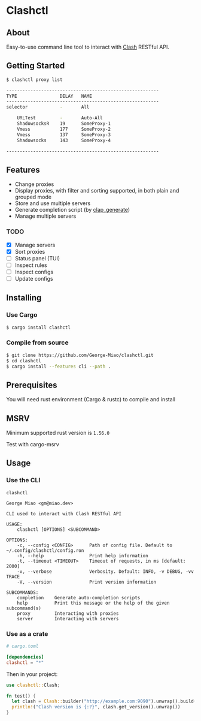 # Clashctl

## About <a name = "about"></a>

Easy-to-use command line tool to interact with [Clash](https://https://github.com/Dreamacro/clash) RESTful API.

## Getting Started <a name = "getting_started"></a>

```bash
$ clashctl proxy list

---------------------------------------------------------
TYPE                DELAY   NAME
---------------------------------------------------------
selector            -       All

    URLTest         -       Auto-All
    ShadowsocksR    19      SomeProxy-1
    Vmess           177     SomeProxy-2
    Vmess           137     SomeProxy-3
    Shadowsocks     143     SomeProxy-4

---------------------------------------------------------
```

## Features
- Change proxies
- Display proxies, with filter and sorting supported, in both plain and grouped mode
- Store and use multiple servers
- Generate completion script (by [clap_generate](https://crates.io/crates/clap_generate))
- Manage multiple servers 

### TODO
- [X] Manage servers
- [X] Sort proxies
- [ ] Status panel (TUI)
- [ ] Inspect rules
- [ ] Inspect configs
- [ ] Update configs

## Installing

### Use Cargo

```bash
$ cargo install clashctl
```

### Compile from source


```bash
$ git clone https://github.com/George-Miao/clashctl.git
$ cd clashctl
$ cargo install --features cli --path .
```

## Prerequisites

You will need rust environment (Cargo & rustc) to compile and install

## MSRV
Minimum supported rust version is `1.56.0`

Test with cargo-msrv

## Usage <a name = "usage"></a>

### Use the CLI

```
clashctl

George Miao <gm@miao.dev>

CLI used to interact with Clash RESTful API

USAGE:
    clashctl [OPTIONS] <SUBCOMMAND>

OPTIONS:
    -c, --config <CONFIG>      Path of config file. Default to ~/.config/clashctl/config.ron
    -h, --help                 Print help information
    -t, --timeout <TIMEOUT>    Timeout of requests, in ms [default: 2000]
    -v, --verbose              Verbosity. Default: INFO, -v DEBUG, -vv TRACE
    -V, --version              Print version information

SUBCOMMANDS:
    completion    Generate auto-completion scripts
    help          Print this message or the help of the given subcommand(s)
    proxy         Interacting with proxies
    server        Interacting with servers
```

### Use as a crate

```toml
# cargo.toml

[dependencies]
clashctl = "*"
```

Then in your project: 

```rust
use clashctl::Clash;

fn test() {
  let clash = Clash::builder("http://example.com:9090").unwrap().build();
  println!("Clash version is {:?}", clash.get_version().unwrap())
}
```